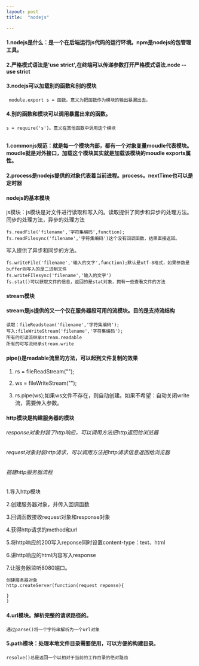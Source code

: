 ```yaml
---
layout: post
title:  "nodejs"

---
```


#### 1.nodejs是什么：是一个在后端运行js代码的运行环境。npm是nodejs的包管理工具。

#### 2.严格模式语法是'use strict',在终端可以传递参数打开严格模式语法.node --use strict

#### 3.nodejs可以加载别的函数和别的模块 

```
 module.export s = 函数。意义为把函数作为模块的输出暴漏出去。
```

#### 4.别的函数和模块可以调用暴露出来的函数。

```
s = require('s')。意义在其他函数中调用这个模块 
```

## 

#### 1.commonjs规范：就是每一个模块内部，都有一个对象变量moudle代表模块。moudle就是对外接口，加载这个模块其实就是加载该模块的moudle exports属性。

#### 2.process是nodejs提供的对象代表着当前进程。process。nextTime也可以是定时器



#### nodejs的基本模块

js模块：js模块是对文件进行读取和写入的。读取提供了同步和异步的处理方法。同步的处理方法，异步的处理方法

```
fs.readFile('filename','字符集编码',function);
fs.readFilesync('filename','字符集编码')这个没有回调函数，结果直接返回。
```

写入提供了异步和同步的方法。

```
fs.writeFile('filename','输入的文字',function);默认是utf-8格式，如果参数是buffer则写入的是二进制文件
fs.writeFIlesync('filename','输入的文字')
fs.stat()可以获取文件的信息，返回的是stat对象，拥有一些查看文件的方法

```

#### stream模块

#### stream是js提供的又一个仅在服务器段可用的流模块。目的是支持流结构

```
读取：fileReadsteam('filename','字符集编码');
写入:fileWriteStream('filename','字符集编码');
所有的可读流继承stream.readable
所有的可写流继承stream.write

```

#### pipe()是readable流里的方法，可以起到文件复制的效果

1. rs = fileReadStream("");

2. ws = fileWriteStream("");

3. rs.pipe(ws);如果ws文件不存在，则自动创建。如果不希望：自动关闭write流，需要传入参数。



#### http模块是构建服务器的模块

###### response对象封装了http响应，可以调用方法把http返回给浏览器

###### request对象封装http请求，可以调用方法把http请求信息返回给浏览器

###### 搭建http服务器流程

1.导入http模块

2.创建服务器对象，并传入回调函数

3.回调函数接收request对象和response对象

4.获得http请求的method和url

5.将http响应的200写入reponse同时设置content-type：text、html

6.讲http响应的html内容写入response

7.让服务器监听8080端口。

```
创建服务器对象
http.createServer(function(request reponse){

}
)
```

#### 4.url模块。解析完整的请求路径的。

```
通过parse()将一个字符串解析为一个url对象
```

#### 5.path模块：处理本地文件目录需要使用，可以方便的构建目录。

```
resolve()总是返回一个以相对于当前的工作目录的绝对路劲
```



#### #### 

[jekyll-docs]: https://jekyllrb.com/docs/home
[jekyll-gh]:   https://github.com/jekyll/jekyll
[jekyll-talk]: https://talk.jekyllrb.com/
